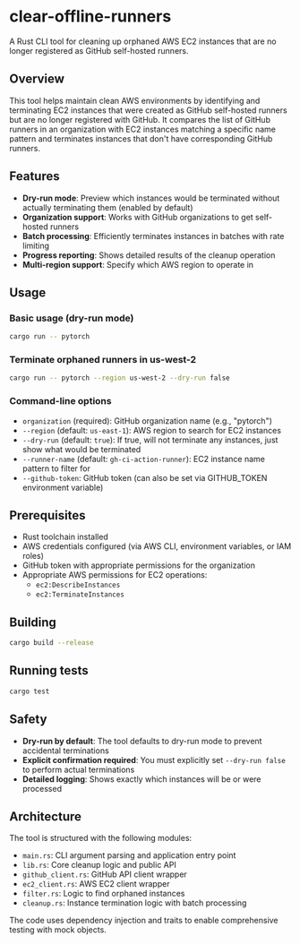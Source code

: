 # clear-offline-runners

A Rust CLI tool for cleaning up orphaned AWS EC2 instances that are no longer registered as GitHub self-hosted runners.

## Overview

This tool helps maintain clean AWS environments by identifying and terminating EC2 instances that were created as GitHub self-hosted runners but are no longer registered with GitHub. It compares the list of GitHub runners in an organization with EC2 instances matching a specific name pattern and terminates instances that don't have corresponding GitHub runners.

## Features

- **Dry-run mode**: Preview which instances would be terminated without actually terminating them (enabled by default)
- **Organization support**: Works with GitHub organizations to get self-hosted runners
- **Batch processing**: Efficiently terminates instances in batches with rate limiting
- **Progress reporting**: Shows detailed results of the cleanup operation
- **Multi-region support**: Specify which AWS region to operate in

## Usage

### Basic usage (dry-run mode)
```bash
cargo run -- pytorch
```

### Terminate orphaned runners in us-west-2
```bash
cargo run -- pytorch --region us-west-2 --dry-run false
```

### Command-line options

- `organization` (required): GitHub organization name (e.g., "pytorch")
- `--region` (default: `us-east-1`): AWS region to search for EC2 instances
- `--dry-run` (default: `true`): If true, will not terminate any instances, just show what would be terminated
- `--runner-name` (default: `gh-ci-action-runner`): EC2 instance name pattern to filter for
- `--github-token`: GitHub token (can also be set via GITHUB_TOKEN environment variable)

## Prerequisites

- Rust toolchain installed
- AWS credentials configured (via AWS CLI, environment variables, or IAM roles)
- GitHub token with appropriate permissions for the organization
- Appropriate AWS permissions for EC2 operations:
  - `ec2:DescribeInstances`
  - `ec2:TerminateInstances`

## Building

```bash
cargo build --release
```

## Running tests

```bash
cargo test
```

## Safety

- **Dry-run by default**: The tool defaults to dry-run mode to prevent accidental terminations
- **Explicit confirmation required**: You must explicitly set `--dry-run false` to perform actual terminations
- **Detailed logging**: Shows exactly which instances will be or were processed

## Architecture

The tool is structured with the following modules:

- `main.rs`: CLI argument parsing and application entry point
- `lib.rs`: Core cleanup logic and public API
- `github_client.rs`: GitHub API client wrapper
- `ec2_client.rs`: AWS EC2 client wrapper
- `filter.rs`: Logic to find orphaned instances
- `cleanup.rs`: Instance termination logic with batch processing

The code uses dependency injection and traits to enable comprehensive testing with mock objects. 
